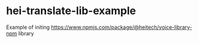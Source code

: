 # hei-translate-lib-example
Example of initing https://www.npmjs.com/package/@heitech/voice-library-npm library
